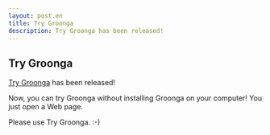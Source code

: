 ```yaml
---
layout: post.en
title: Try Groonga
description: Try Groonga has been released!
---
```


## Try Groonga

[Try Groonga](http://try-groonga.herokuapp.com/) has been released!

Now, you can try Groonga without installing Groonga on your computer!
You just open a Web page.

Please use Try Groonga. :-)
